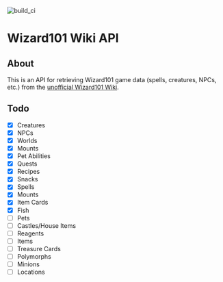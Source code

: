 <img src="https://github.com/R-unic/WizWikiAPI/actions/workflows/server.yml/badge.svg" alt="build_ci"></img>
# Wizard101 Wiki API

## About

This is an API for retrieving Wizard101 game data (spells, creatures, NPCs, etc.) from the [unofficial Wizard101 Wiki](https://www.wizard101central.com/wiki/Wizard101_Wiki).

## Todo

- [x] Creatures
- [x] NPCs
- [x] Worlds
- [x] Mounts
- [x] Pet Abilities
- [x] Quests
- [x] Recipes
- [x] Snacks
- [x] Spells
- [x] Mounts
- [X] Item Cards
- [x] Fish
- [ ] Pets
- [ ] Castles/House Items
- [ ] Reagents
- [ ] Items
- [ ] Treasure Cards
- [ ] Polymorphs
- [ ] Minions
- [ ] Locations
